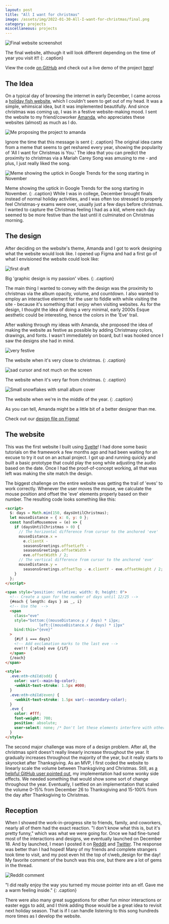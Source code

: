 ```yaml
---
layout: post
title: "All I want for christmas"
image: /assets/img/2022-01-30-All-I-want-for-christmas/final.png
category: projects
miscellaneous: projects
---
```


![Final website screenshot](/assets/img/2022-01-30-All-I-want-for-christmas/final.png)

The final website, although it will look different depending on the time of year you visit it!!
{: .caption}

View the code [on GitHub](https://github.com/leviv/christmas) and check out a live demo of the project [here](https://leviv.me/christmas/)!

## The Idea

On a typical day of browsing the internet in early December, I came across a [holiday fish website](https://sunday-desert.github.io/holiday-swim/#/), which I couldn't seem to get out of my head. It was a simple, whimsical idea, but it was implemented beautifully. And since christmas was coming up, I was in a festive website-making mood. I sent the website to my friend/coworker [Amanda](https://amandayeh.com/), who appreciates these websites (almost) as much as I do.

![Me proposing the project to amanda](/assets/img/2022-01-30-All-I-want-for-christmas/chat.png)

Ignore the time that this message is sent
{: .caption}
The original idea came from a meme that seems to get reshared every year, showing the popularity of 'All I want for Christmas is You.' The idea that you can predict the proximity to christmas via a Mariah Carey Song was amusing to me - and plus, I just really liked the song.

![Meme showing the uptick in Google Trends for the song starting in November](/assets/img/2022-01-30-All-I-want-for-christmas/trends.jpg)

Meme showing the uptick in Google Trends for the song starting in November.
{: .caption}
While I was in college, December brought finals instead of normal holiday activities, and I was often too stressed to properly feel Christmas-y exams were over, usually just a few days before christmas. I wanted to capture the Christmas feeling I had as a kid, where each day seemed to be more festive than the last until it culminated on Christmas morning.

## The design

After deciding on the website's theme, Amanda and I got to work designing what the website would look like. I opened up Figma and had a first go of what I envisioned the website could look like:

![first draft](/assets/img/2022-01-30-All-I-want-for-christmas/first-draft.png)

Big 'graphic design is my passion' vibes.
{: .caption}

The main thing I wanted to convey with the design was the proximity to christmas via the album opacity, volume, and countdown. I also wanted to employ an interactive element for the user to fiddle with while visiting the site - because it's something that I enjoy when visiting websites. As for the design, I thought the idea of doing a very minimal, early 2000s Esque aesthetic could be interesting, hence the colors in the 'Eve' trail.

After walking through my ideas with Amanda, she proposed the idea of making the website as festive as possible by adding Christmasy colors, drawings, and fonts. I wasn't immediately on board, but I was hooked once I saw the designs she had in mind.

![very festive](/assets/img/2022-01-30-All-I-want-for-christmas/close.png)

The website when it's very close to christmas.
{: .caption}

![sad cursor and not much on the screen](/assets/img/2022-01-30-All-I-want-for-christmas/far.png)

The website when it's very far from christmas.
{: .caption}

![Small snowflakes with small album cover](/assets/img/2022-01-30-All-I-want-for-christmas/medium.png)

The website when we're in the middle of the year.
{: .caption}

As you can tell, Amanda might be a little bit of a better designer than me.

Check out our [design file on Figma!](https://www.figma.com/file/HDUQtDFR2cYls89XkLtW4M/All-I-want-for-christmas?node-id=0%3A1)

## The website

This was the first website I built using [Svelte](https://svelte.dev/)! I had done some basic tutorials on the framework a few months ago and had been waiting for an excuse to try it out on an actual project. I got up and running quickly and built a basic prototype that could play the song while adjusting the audio based on the date. Once I had the proof-of-concept working, all that was left was making the site match the design.

The biggest challenge on the entire website was getting the trail of 'eves' to work correctly. Whenever the user moves the mouse, we calculate the mouse position and offset the 'eve' elements properly based on their number. The resulting code looks something like this:

```html
<script>
  $: days = Math.min(150, daysUntilChristmas);
  let mouseDistance = { x: 0, y: 0 };
  const handleMousemove = (e) => {
    if (daysUntilChristmas > 0) {
      // The horizontal difference from cursor to the anchored 'eve'
      mouseDistance.x =
        e.clientX -
        seasonsGreetings.offsetLeft -
        seasonsGreetings.offsetWidth +
        eve.offsetWidth / 2;
      // The vertical difference from cursor to the anchored 'eve'
      mouseDistance.y =
        seasonsGreetings.offsetTop - e.clientY - eve.offsetHeight / 2;
    }
  };
</script>

<span style="position: relative; width: 0; height: 0">
  <!-- Create a span for the number of days until 12/25 -->
  {#each { length: days } as _, i}
  <!-- Use the  -->
  <span
    class="eve"
    style="bottom:{(mouseDistance.y / days) * i}px;
               left:{(mouseDistance.x / days) * i}px"
    bind:this="{eve}"
  >
    {#if i === days}
    <!-- Add exclamation marks to the last eve -->
    eve!!! {:else} eve {/if}
  </span>
  {/each}
</span>

<style>
  .eve:nth-child(odd) {
    color: var(--main-bg-color);
    -webkit-text-stroke: 1.5px #000;
  }
  .eve:nth-child(even) {
    -webkit-text-stroke: 1.5px var(--secondary-color);
  }
  .eve {
    color: #fff;
    font-weight: 700;
    position: absolute;
    user-select: none; /* Don't let these elements interfere with other user interactions */
  }
</style>
```

The second major challenge was more of a design problem. After all, the christmas spirit doesn't really linearly increase throughout the year. It gradually increases throughout the majority of the year, but it really starts to skyrocket after Thanksgiving. As an MVP, I first coded the website to linearly scale the volume between Thanksgiving and Christmas. Still, as [a helpful GitHub user pointed out](https://github.com/leviv/christmas/issues/1), my implementation had some wonky side effects. We needed something that would show some sort of change throughout the year. Eventually, I settled on an implementation that scaled the volume 0-15% from December 26 to Thanksgiving and 15-100% from the day after Thanksgiving to Christmas.

## Reception

When I showed the work-in-progress site to friends, family, and coworkers, nearly all of them had the exact reaction. "I don't know what this is, but it's pretty funny," which was what we were going for. Once we had fine-tuned most of the interactions and designs, we eventually launched on December 18. And by launched, I mean I posted it on [Reddit](https://www.reddit.com/r/web_design/comments/rj5wgt/i_built_a_website_that_plays_all_i_want_for/) and [Twitter](https://twitter.com/villarreallevi/status/1472171321513676800). The response was better than I had hoped! Many of my friends and complete strangers took time to visit, and my post even hit the top of r/web_design for the day! My favorite comment of the bunch was this one, but there are a lot of gems in the thread.

![Reddit comment](/assets/img/2022-01-30-All-I-want-for-christmas/chat.png)

"I did really enjoy the way you turned my mouse pointer into an elf. Gave me a warm feeling inside."
{: .caption}

There were also many great suggestions for other fun minor interactions or easter eggs to add, and I think adding those would be a great idea to revisit next holiday season. That is if I can handle listening to this song hundreds more times as I develop the website.
